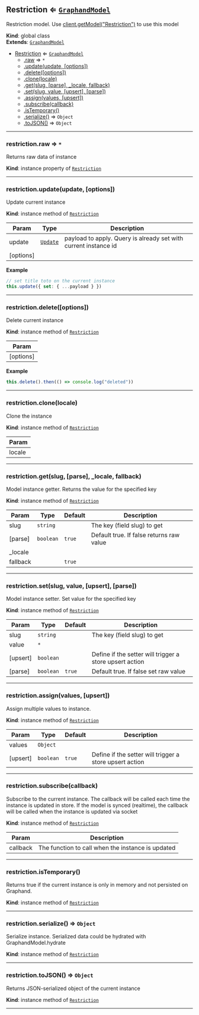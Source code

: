 <a name="Restriction"></a>

## Restriction ⇐ [<code>GraphandModel</code>](GraphandModel.md#GraphandModel)
Restriction model. Use [client.getModel("Restriction")](GraphandClient.md#GraphandClient+getModel) to use this model

**Kind**: global class  
**Extends**: [<code>GraphandModel</code>](GraphandModel.md#GraphandModel)  

* [Restriction](Restriction.md#Restriction) ⇐ [<code>GraphandModel</code>](GraphandModel.md#GraphandModel)
    * [.raw](#GraphandModel+raw) ⇒ <code>\*</code>
    * [.update(update, [options])](#GraphandModel+update)
    * [.delete([options])](#GraphandModel+delete)
    * [.clone(locale)](#GraphandModel+clone)
    * [.get(slug, [parse], _locale, fallback)](#GraphandModel+get)
    * [.set(slug, value, [upsert], [parse])](#GraphandModel+set)
    * [.assign(values, [upsert])](#GraphandModel+assign)
    * [.subscribe(callback)](#GraphandModel+subscribe)
    * [.isTemporary()](#GraphandModel+isTemporary)
    * [.serialize()](#GraphandModel+serialize) ⇒ <code>Object</code>
    * [.toJSON()](#GraphandModel+toJSON) ⇒ <code>Object</code>


* * *

<a name="GraphandModel+raw"></a>

### restriction.raw ⇒ <code>\*</code>
Returns raw data of instance

**Kind**: instance property of [<code>Restriction</code>](Restriction.md#Restriction)  

* * *

<a name="GraphandModel+update"></a>

### restriction.update(update, [options])
Update current instance

**Kind**: instance method of [<code>Restriction</code>](Restriction.md#Restriction)  

| Param | Type | Description |
| --- | --- | --- |
| update | [<code>Update</code>](typedef.md#Update) | payload to apply. Query is already set with current instance id |
| [options] |  |  |

**Example**  
```js
// set title toto on the current instance
this.update({ set: { ...payload } })
```

* * *

<a name="GraphandModel+delete"></a>

### restriction.delete([options])
Delete current instance

**Kind**: instance method of [<code>Restriction</code>](Restriction.md#Restriction)  

| Param |
| --- |
| [options] | 

**Example**  
```js
this.delete().then(() => console.log("deleted"))
```

* * *

<a name="GraphandModel+clone"></a>

### restriction.clone(locale)
Clone the instance

**Kind**: instance method of [<code>Restriction</code>](Restriction.md#Restriction)  

| Param |
| --- |
| locale | 


* * *

<a name="GraphandModel+get"></a>

### restriction.get(slug, [parse], _locale, fallback)
Model instance getter. Returns the value for the specified key

**Kind**: instance method of [<code>Restriction</code>](Restriction.md#Restriction)  

| Param | Type | Default | Description |
| --- | --- | --- | --- |
| slug | <code>string</code> |  | The key (field slug) to get |
| [parse] | <code>boolean</code> | <code>true</code> | Default true. If false returns raw value |
| _locale |  |  |  |
| fallback |  | <code>true</code> |  |


* * *

<a name="GraphandModel+set"></a>

### restriction.set(slug, value, [upsert], [parse])
Model instance setter. Set value for the specified key

**Kind**: instance method of [<code>Restriction</code>](Restriction.md#Restriction)  

| Param | Type | Default | Description |
| --- | --- | --- | --- |
| slug | <code>string</code> |  | The key (field slug) to get |
| value | <code>\*</code> |  |  |
| [upsert] | <code>boolean</code> |  | Define if the setter will trigger a store upsert action |
| [parse] | <code>boolean</code> | <code>true</code> | Default true. If false set raw value |


* * *

<a name="GraphandModel+assign"></a>

### restriction.assign(values, [upsert])
Assign multiple values to instance.

**Kind**: instance method of [<code>Restriction</code>](Restriction.md#Restriction)  

| Param | Type | Default | Description |
| --- | --- | --- | --- |
| values | <code>Object</code> |  |  |
| [upsert] | <code>boolean</code> | <code>true</code> | Define if the setter will trigger a store upsert action |


* * *

<a name="GraphandModel+subscribe"></a>

### restriction.subscribe(callback)
Subscribe to the current instance. The callback will be called each time the instance is updated in store.
If the model is synced (realtime), the callback will be called when the instance is updated via socket

**Kind**: instance method of [<code>Restriction</code>](Restriction.md#Restriction)  

| Param | Description |
| --- | --- |
| callback | The function to call when the instance is updated |


* * *

<a name="GraphandModel+isTemporary"></a>

### restriction.isTemporary()
Returns true if the current instance is only in memory and not persisted on Graphand.

**Kind**: instance method of [<code>Restriction</code>](Restriction.md#Restriction)  

* * *

<a name="GraphandModel+serialize"></a>

### restriction.serialize() ⇒ <code>Object</code>
Serialize instance. Serialized data could be hydrated with GraphandModel.hydrate

**Kind**: instance method of [<code>Restriction</code>](Restriction.md#Restriction)  

* * *

<a name="GraphandModel+toJSON"></a>

### restriction.toJSON() ⇒ <code>Object</code>
Returns JSON-serialized object of the current instance

**Kind**: instance method of [<code>Restriction</code>](Restriction.md#Restriction)  

* * *

